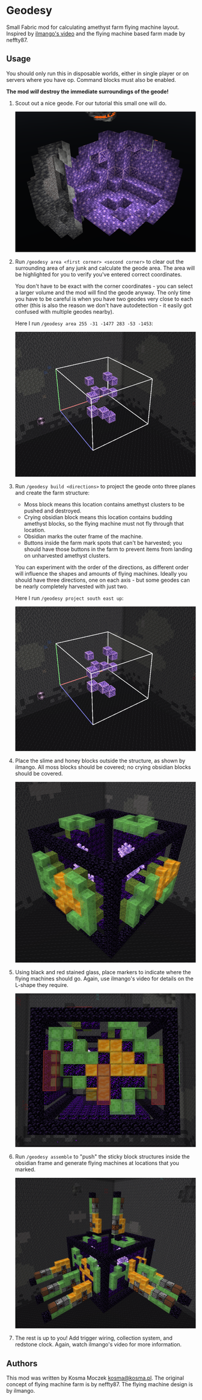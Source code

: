 # Geodesy

Small Fabric mod for calculating amethyst farm flying machine layout.
Inspired by [ilmango's video](https://www.youtube.com/watch?v=fY90xF3ug84) and
the flying machine based farm made by neffty87.

## Usage

You should only run this in disposable worlds, either in single player or on servers
where you have op. Command blocks must also be enabled.

**The mod *will* destroy the immediate surroundings of the geode!**

1. Scout out a nice geode. For our tutorial this small one will do.

   ![A small geode.](assets/geode1.png)

2. Run `/geodesy area <first corner> <second corner>` to clear out the surrounding
   area of any junk and calculate the geode area. The area will be highlighted for you
   to verify you've entered correct coordinates.

   You don't have to be exact with the corner coordinates - you can select a larger
   volume and the mod will find the geode anyway. The only time you have to be careful
   is when you have two geodes very close to each other (this is also the reason we don't
   have autodetection - it easily got confused with multiple geodes nearby).

   Here I run `/geodesy area 255 -31 -1477 283 -53 -1453`:

   ![Geode area excavated, bounding box displayed.](assets/geode2.png)

3. Run `/geodesy build <directions>` to project the geode onto three planes and create
   the farm structure:

   * Moss block means this location contains amethyst clusters to be pushed and destroyed.
   * Crying obsidian block means this location contains budding amethyst blocks, so
     the flying machine must not fly through that location.
   * Obsidian marks the outer frame of the machine.
   * Buttons inside the farm mark spots that can't be harvested; you should have those
     buttons in the farm to prevent items from landing on unharvested amethyst clusters.

   You can experiment with the order of the directions, as different order will influence
   the shapes and amounts of flying machines. Ideally you should have three directions,
   one on each axis - but some geodes can be nearly completely harvested with just two.

   Here I run `/geodesy project south east up`:

   ![Geode area excavated, bounding box displayed.](assets/geode2.png)

3. Place the slime and honey blocks outside the structure, as shown by ilmango. All moss
   blocks should be covered; no crying obsidian blocks should be covered.

   ![Sticky block structures placed.](assets/geode3.png)

4. Using black and red stained glass, place markers to indicate where the flying machines
   should go. Again, use ilmango's video for details on the L-shape they require.

   ![Flying machine markers placed.](assets/geode4.png)

5. Run `/geodesy assemble` to "push" the sticky block structures inside the obsidian frame
   and generate flying machines at locations that you marked.

   ![Assembled farm structure.](assets/geode5.png)

6. The rest is up to you! Add trigger wiring, collection system, and redstone clock. Again,
   watch ilmango's video for more information.

## Authors

This mod was written by Kosma Moczek <kosma@kosma.pl>. The original concept of flying machine
farm is by neffty87. The flying machine design is by ilmango.
